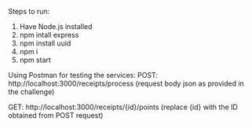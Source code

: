 Steps to run:

1. Have Node.js installed
2. npm intall express
3. npm install uuid
4. npm i
5. npm start

Using Postman for testing the services:
POST: http://localhost:3000/receipts/process (request body json as provided in the challenge)

GET: http://localhost:3000/receipts/{id}/points (replace {id} with the ID obtained from POST request)
